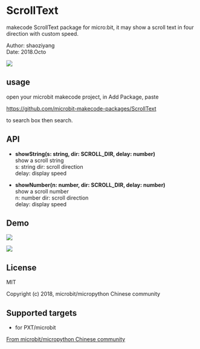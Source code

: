 # ScrollText

makecode ScrollText package for micro:bit, it may show a scroll text in four direction with custom speed. 

Author: shaoziyang  
Date:   2018.Octo  

![](https://github.com/microbit-makecode-packages/ScrollText/blob/master/docs/static/libs/tropic.png?raw=true)  
  

## usage

open your microbit makecode project, in Add Package, paste  

https://github.com/microbit-makecode-packages/ScrollText  

to search box then search.


## API

- **showString(s: string, dir: SCROLL_DIR, delay: number)**  
show a scroll string  
s: string
dir: scroll direction  
delay: display speed

- **showNumber(n: number, dir: SCROLL_DIR, delay: number)**  
show a scroll number  
n: number
dir: scroll direction  
delay: display speed

## Demo

![](https://raw.githubusercontent.com/microbit-makecode-packages/ScrollText/master/demo.png)  

![](https://raw.githubusercontent.com/microbit-makecode-packages/ScrollText/master/demo.gif)  

## License

MIT

Copyright (c) 2018, microbit/micropython Chinese community  

## Supported targets

* for PXT/microbit


[From microbit/micropython Chinese community](http://www.micropython.org.cn)
